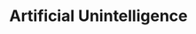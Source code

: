 ---
title: "Artificial Unintelligence"
authors:
    - "Meredith Broussard"
categories: 
    - "equality"
    - "social justice"
    - "algorithms"
    - "AI"
link: "https://www.penguinrandomhouse.com/books/657626/artificial-unintelligence-by-meredith-broussard/"
---